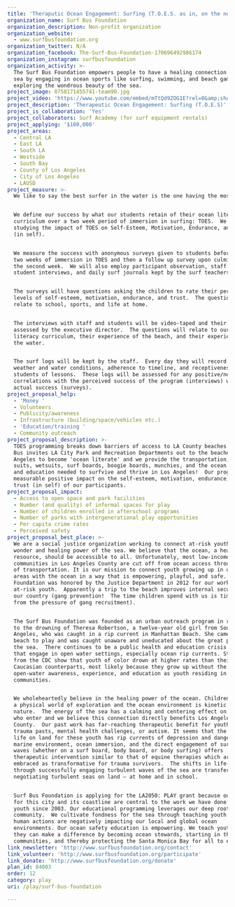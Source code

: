 ```yaml
---
title: 'Theraputic Ocean Engagement: Surfing (T.O.E.S. as in, on the nose!)'
organization_name: Surf Bus Foundation
organization_description: Non-profit organization
organization_website:
  - www.surfbusfoundation.org
organization_twitter: N/A
organization_facebook: The-Surf-Bus-Foundation-170696492986174
organization_instagram: surfbusfoundation
organization_activity: >-
  The Surf Bus Foundation empowers people to have a healing connection to the
  sea by engaging in ocean sports like surfing, swimming, and beach games, while
  exploring the wondrous beauty of the sea.
project_image: 8758171455741-team90.jpg
project_video: 'https://www.youtube.com/embed/mTtQd9ZOG1E?rel=0&amp;showinfo=0'
project_description: 'Therapeutic Ocean Engagement: Surfing (T.O.E.S)'
project_is_collaboration: 'Yes'
project_collaborators: Surf Academy (for surf equipment rentals)
project_applying: '$100,000'
project_areas:
  - Central LA
  - East LA
  - South LA
  - Westside
  - South Bay
  - County of Los Angeles
  - City of Los Angeles
  - LAUSD
project_measure: >-
  We like to say the best surfer in the water is the one having the most fun!  


  We define our success by what our students retain of their ocean literacy
  curriculum over a two week period of immersion in surfing: TOES.  We are
  studying the impact of TOES on Self-Esteem, Motivation, Endurance, and Trust
  (in self).


  We measure the success with anonymous surveys given to students before their
  two weeks of immersion in TOES and then a follow up survey upon culmination of
  the second week.  We will also employ participant observation, staff and
  student interviews, and daily surf journals kept by the surf teachers.


  The surveys will have questions asking the children to rate their perceived
  levels of self-esteem, motivation, endurance, and trust.  The questions will
  relate to school, sports, and life at home.  


  The interviews with staff and students will be video-taped and their content
  assessed by the executive director.  The questions will relate to our ocean
  literacy curriculum, their experience of the beach, and their experience in
  the water.


  The surf logs will be kept by the staff.  Every day they will record the
  weather and water conditions, adherence to timeline, and receptiveness by
  students of lessons.  These logs will be assessed for any positive/negative
  correlations with the perceived success of the program (interviews) with the
  actual success (surveys).
project_proposal_help:
  - 'Money '
  - Volunteers
  - Publicity/awareness
  - Infrastructure (building/space/vehicles etc.)
  - 'Education/training '
  - Community outreach
project_proposal_description: >-
  TOES programming breaks down barriers of access to LA County beaches.  Surf
  Bus invites LA City Park and Recreation Departments out to the beaches of Los
  Angeles to become 'ocean literate' and we provide the transportation, bathing
  suits, wetsuits, surf boards, boogie boards, munchies, and the ocean safety
  and education needed to surfvive and thrive in Los Angeles!  Our program has a
  measurable positive impact on the self-esteem, motivation, endurance, and
  trust (in self) of our participants.
project_proposal_impact:
  - Access to open space and park facilities
  - Number (and quality) of informal spaces for play
  - Number of children enrolled in afterschool programs
  - Number of parks with intergenerational play opportunities
  - Per capita crime rates
  - Perceived safety
project_proposal_best_place: >-
  We are a social justice organization working to connect at-risk youth with the
  wonder and healing power of the sea. We believe that the ocean, a healing
  resource, should be accessible to all. Unfortunately, most low-income
  communities in Los Angeles County are cut off from ocean access through lack
  of transportation. It is our mission to connect youth growing up in urban
  areas with the ocean in a way that is empowering, playful, and safe.  Surf Bus
  Foundation was honored by the Justice Department in 2012 for our work with
  at-risk youth.  Apparently a trip to the beach improves internal security of
  our country (gang prevention!  The time children spend with us is time free
  from the pressure of gang recruitment).


  The Surf Bus Foundation was founded as an urban outreach program in response
  to the drowning of Theresa Robertson, a twelve-year old girl from South Los
  Angeles, who was caught in a rip current in Manhattan Beach. She came to the
  beach to play and was caught unaware and uneducated about the great power of
  the sea.  There continues to be a public health and education crisis for youth
  that engage in open water settings, especially ocean rip currents. Statistics
  from the CDC show that youth of color drown at higher rates than their
  Caucasian counterparts, most likely because they grow up without the same
  open-water awareness, experience, and education as youth residing in coastal
  communities. 


  We wholeheartedly believe in the healing power of the ocean. Children live in
  a physical world of exploration and the ocean environment is kinetic in
  nature.  The energy of the sea has a calming and centering effect on all those
  who enter and we believe this connection directly benefits Los Angeles
  County.  Our past work has far-reaching therapeutic benefit for youth with
  trauma pasts, mental health challenges, or autism. It seems that the sea of
  life on land for these youth has rip currents of depression and danger. The
  marine environment, ocean immersion, and the direct engagement of surfing
  waves (whether on a surf board, body board, or body surfing) offers
  therapeutic intervention similar to that of equine therapies which are now
  embraced as transformative for trauma survivors.  The shifts in life-outlook
  through successfully engaging turbulent waves of the sea are transferable to
  negotiating turbulent seas on land – at home and in school.


  Surf Bus Foundation is applying for the LA2050: PLAY grant because our love
  for this city and its coastline are central to the work we have done with
  youth since 2003. Our educational programming leverages our deep roots in the
  community.  We cultivate fondness for the sea through teaching youth about how
  human actions are negatively impacting our local and global ocean
  environments. Our ocean safety education is empowering. We teach youth how
  they can make a difference by becoming ocean stewards, starting in their own
  communities, and thereby protecting the Santa Monica Bay for all to enjoy.
link_newsletter: 'http://www.surfbusfoundation.org/contact'
link_volunteer: 'http://www.surfbusfoundation.org/participate'
link_donate: 'http://www.surfbusfoundation.org/donate'
plan_id: 84003
order: 12
category: play
uri: /play/surf-bus-foundation

---
```

